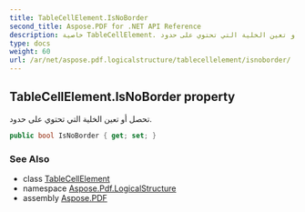 ```yaml
---
title: TableCellElement.IsNoBorder
second_title: Aspose.PDF for .NET API Reference
description: خاصية TableCellElement. تحصل أو تعين الخلية التي تحتوي على حدود
type: docs
weight: 60
url: /ar/net/aspose.pdf.logicalstructure/tablecellelement/isnoborder/
---
```

## TableCellElement.IsNoBorder property

تحصل أو تعين الخلية التي تحتوي على حدود.

```csharp
public bool IsNoBorder { get; set; }
```

### See Also

* class [TableCellElement](../)
* namespace [Aspose.Pdf.LogicalStructure](../../../aspose.pdf.logicalstructure/)
* assembly [Aspose.PDF](../../../)